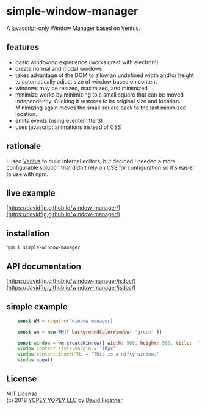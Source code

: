 # simple-window-manager
A javascript-only Window Manager based on Ventus.

## features
* basic windowing experience (works great with electron!)
* create normal and modal windows
* takes advantage of the DOM to allow an undefined width and/or height to automatically adjust size of window based on content
* windows may be resized, maximized, and minimized
* minimize works by minimizing to a small square that can be moved independently. Clicking it restores to its original size and location. Minimizing again moves the small square back to the last minimized location.
* emits events (using eventemitter3)
* uses javascript animations instead of CSS

## rationale

I used [Ventus](https://github.com/rlamana/Ventus) to build internal editors, but decided I needed a more configurable solution that didn't rely on CSS for configuration so it's easier to use with npm.

## live example
[https://davidfig.github.io/window-manager/](https://davidfig.github.io/window-manager/)

## installation

    npm i simple-window-manager

## API documentation
[https://davidfig.github.io/window-manager/jsdoc/](https://davidfig.github.io/window-manager/jsdoc/)

## simple example
```js
    const WM = require('window-manager)

    const wm = new WM({ backgroundColorWindow: 'green' })

    const window = wm.createWindow({ width: 500, height: 500, title: 'Test Window' })
    window.content.style.margin = '10px'
    window.content.innerHTML = 'This is a nifty window.'
    window.open()
```

## License  
MIT License  
(c) 2018 [YOPEY YOPEY LLC](https://yopeyopey.com/) by [David Figatner](https://twitter.com/yopey_yopey/)
